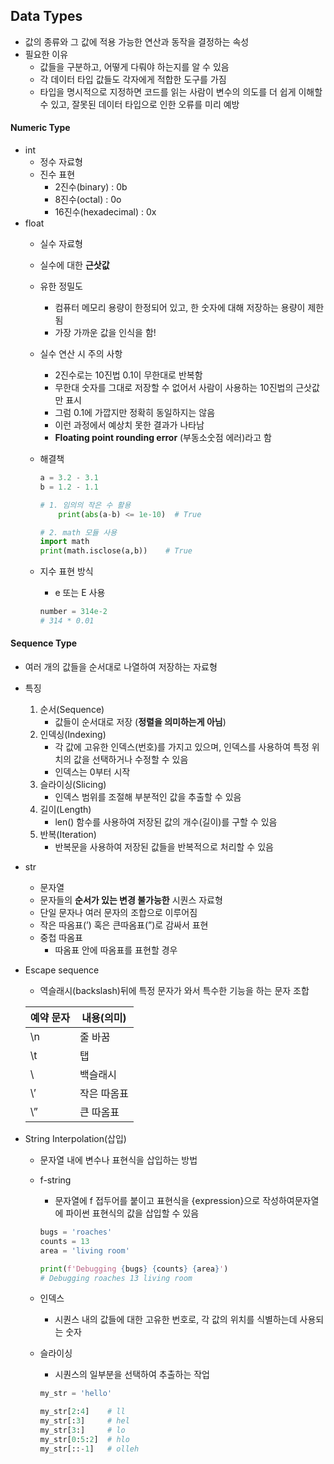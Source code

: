 ## Data Types

- 값의 종류와 그 값에 적용 가능한 연산과 동작을 결정하는 속성
- 필요한 이유
    - 값들을 구분하고, 어떻게 다뤄야 하는지를 알 수 있음
    - 각 데이터 타입 값들도 각자에게 적합한 도구를 가짐
    - 타입을 명시적으로 지정하면 코드를 읽는 사람이 변수의 의도를 더 쉽게 이해할 수 있고, 잘못된 데이터 타입으로 인한 오류를 미리 예방



#### Numeric Type

- int
    - 정수 자료형
    - 진수 표현
        - 2진수(binary) : 0b
        - 8진수(octal) : 0o
        - 16진수(hexadecimal) : 0x
- float
    - 실수 자료형
    - 실수에 대한 **근삿값**
    - 유한 정밀도
        - 컴퓨터 메모리 용량이 한정되어 있고, 한 숫자에 대해 저장하는 용량이 제한됨
        - 가장 가까운 값을 인식을 함!
    - 실수 연산 시 주의 사항
        - 2진수로는 10진법 0.1이 무한대로 반복함
        - 무한대 숫자를 그대로 저장할 수 없어서 사람이 사용하는 10진법의 근삿값만 표시
        - 그럼 0.1에 가깝지만 정확히 동일하지는 않음
        - 이런 과정에서 예상치 못한 결과가 나타남
        - **Floating point rounding error** (부동소숫점 에러)라고 함
    - 해결책
        
        ```python
        a = 3.2 - 3.1
        b = 1.2 - 1.1
        
        # 1. 임의의 작은 수 활용
        	print(abs(a-b) <= 1e-10)  # True
        
        # 2. math 모듈 사용
        import math
        print(math.isclose(a,b))    # True
        ```
        
    - 지수 표현 방식
        - e 또는 E 사용
        
        ```python
        number = 314e-2
        # 314 * 0.01
        ```
        
    

#### Sequence Type

- 여러 개의 값들을 순서대로 나열하여 저장하는 자료형
- 특징
    1. 순서(Sequence)
        - 값들이 순서대로 저장 (**정렬을 의미하는게 아님**)
    2. 인덱싱(Indexing)
        - 각 값에 고유한 인덱스(번호)를 가지고 있으며, 인덱스를 사용하여 특정 위치의 값을 선택하거나 수정할 수 있음
        - 인덱스는 0부터 시작
    3. 슬라이싱(Slicing)
        - 인덱스 범위를 조절해 부분적인 값을 추출할 수 있음
    4. 길이(Length)
        - len() 함수를 사용하여 저장된 값의 개수(길이)를 구할 수 있음
    5. 반복(Iteration)
        - 반복문을 사용하여 저장된 값들을 반복적으로 처리할 수 있음

- str
    - 문자열
    - 문자들의 **순서가 있는 변경 불가능한** 시퀀스 자료형
    - 단일 문자나 여러 문자의 조합으로 이루어짐
    - 작은 따옴표(’) 혹은 큰따옴표(”)로 감싸서 표현
    - 중첩 따옴표
        - 따옴표 안에 따옴표를 표현할 경우
- Escape sequence
    - 역슬래시(backslash)뒤에 특정 문자가 와서 특수한 기능을 하는 문자 조합
    
    | 예약 문자 | 내용(의미) |
    | --- | --- |
    | \n | 줄 바꿈 |
    | \t | 탭 |
    | \\ | 백슬래시 |
    | \’ | 작은 따옴표 |
    | \” | 큰 따옴표 |
- String Interpolation(삽입)
    - 문자열 내에 변수나 표현식을 삽입하는 방법
    - f-string
        - 문자열에 f 접두어를 붙이고 표현식을 {expression}으로 작성하여문자열에 파이썬 표현식의 값을 삽입할 수 있음
        
        ```python
        bugs = 'roaches'
        counts = 13
        area = 'living room'
        
        print(f'Debugging {bugs} {counts} {area}')
        # Debugging roaches 13 living room
        ```
        
    - 인덱스
        - 시퀀스 내의 값들에 대한 고유한 번호로, 각 값의 위치를 식별하는데 사용되는 숫자
    - 슬라이싱
        - 시퀀스의 일부분을 선택하여 추출하는 작업
        ```python
        my_str = 'hello'

        my_str[2:4]    # ll
        my_str[:3]     # hel
        my_str[3:]     # lo
        my_str[0:5:2]  # hlo
        my_str[::-1]   # olleh
        ```
